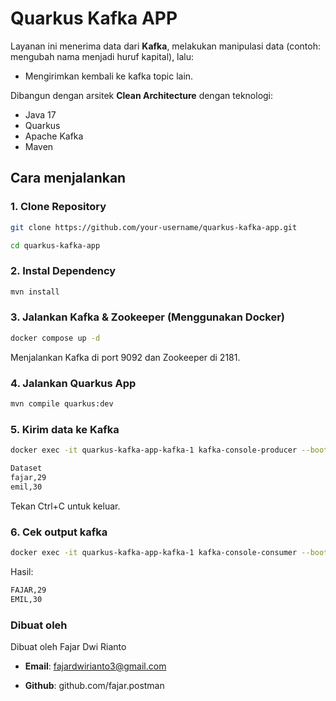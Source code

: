 

# Quarkus Kafka APP

Layanan ini menerima data dari **Kafka**, melakukan manipulasi data (contoh: mengubah nama menjadi huruf kapital), lalu:

- Mengirimkan kembali ke kafka topic lain.

Dibangun dengan arsitek **Clean Architecture** dengan teknologi:

- Java 17
- Quarkus
- Apache Kafka
- Maven

## Cara menjalankan

### 1. Clone Repository

```bash
git clone https://github.com/your-username/quarkus-kafka-app.git

cd quarkus-kafka-app
```

### 2. Instal Dependency

```bash
mvn install
```

### 3. Jalankan Kafka & Zookeeper (Menggunakan Docker)

```bash
docker compose up -d
```

Menjalankan Kafka di port 9092 dan Zookeeper di 2181.

### 4. Jalankan Quarkus App

```bash
mvn compile quarkus:dev
```

### 5. Kirim data ke Kafka

```bash
docker exec -it quarkus-kafka-app-kafka-1 kafka-console-producer --bootstrap-server localhost:9092 --topic user-data-in
```

```bash
Dataset
fajar,29
emil,30
```
Tekan Ctrl+C untuk keluar.

### 6. Cek output kafka

```bash
docker exec -it quarkus-kafka-app-kafka-1 kafka-console-consumer --bootstrap-server localhost:9092 --topic user-data-out --from-beginning
```

Hasil:
```bash
FAJAR,29
EMIL,30
```

### Dibuat oleh

Dibuat oleh Fajar Dwi Rianto

- **Email**: fajardwirianto3@gmail.com

- **Github**: github.com/fajar.postman
